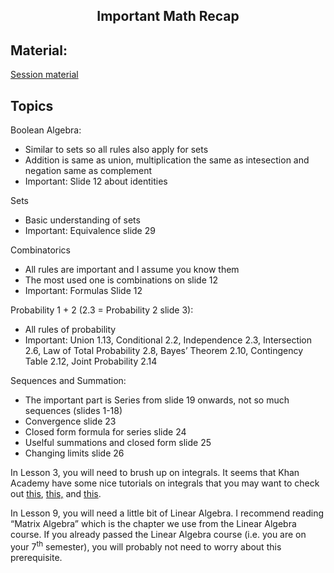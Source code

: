 <h2 align="center">Important Math Recap</h2>

## Material:

[Session material](https://viaucdk-my.sharepoint.com/:f:/g/personal/rib_viauc_dk/En0s5AGeHABFl6Vb0SaGndwBNjmoxJ3-CbjwXURoX7xScQ?e=fiKF5a)

## Topics

<p>Boolean Algebra:</p>
<ul>
 <li>Similar to sets so all rules also apply for sets</li>
 <li>Addition is same as union, multiplication the same as intesection and negation same as complement</li>
 <li>Important: Slide 12 about identities</li>
</ul>
<p>Sets</p>
<ul>
 <li>Basic understanding of sets</li>
 <li>Important: Equivalence slide 29</li>
</ul>
<p>Combinatorics</p>
<ul>
 <li>All rules are important and I assume you know them</li>
 <li>The most used one is combinations on slide 12</li>
 <li>Important: Formulas Slide 12</li>
</ul>
<p>Probability 1 + 2 (2.3&nbsp;= Probability 2 slide 3):</p>
<ul>
 <li>All rules of probability</li>
 <li>Important: Union 1.13, Conditional 2.2, Independence 2.3, Intersection 2.6, Law of Total Probability 2.8, Bayes’ Theorem 2.10, Contingency Table 2.12, Joint Probability 2.14</li>
</ul>
<p>Sequences and Summation:</p>
<ul>
 <li>The important part is Series from slide 19 onwards, not so much sequences (slides 1-18)</li>
 <li>Convergence slide 23</li>
 <li>Closed form formula for series slide 24</li>
 <li>Uselful summations and closed form slide 25</li>
 <li>Changing limits slide 26</li>
</ul>
<p>In Lesson 3, you will need to brush up on integrals.&nbsp;It seems that Khan Academy have some nice tutorials on integrals that you may want to check out&nbsp;<a target="_blank" href="https://www.khanacademy.org/math/ap-calculus-ab/ab-integration-new/ab-6-7/v/connecting-the-first-and-second-fundamental-theorems-of-calculus">this</a>,&nbsp;<a target="_blank" href="https://www.khanacademy.org/math/ap-calculus-ab/ab-integration-new/ab-6-8b/v/antiderivative-of-x-1">this,</a>&nbsp;and&nbsp;<a target="_blank" href="https://www.khanacademy.org/math/ap-calculus-ab/ab-integration-new/ab-6-8c/v/reverse-power-rule-for-definite-integrals">this</a>.</p>
<p>In Lesson 9, you will need a little bit of Linear Algebra. I recommend reading “Matrix Algebra” which is the chapter we use from the Linear Algebra course. If you already passed&nbsp;the Linear Algebra course (i.e. you are on your 7<sup>th</sup> semester), you will probably not need to worry about this prerequisite.</p>
